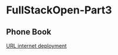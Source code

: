 # FullStackOpen-Part3

## Phone Book

[URL internet deployment](https://fullstackopen-part3-m1h6.onrender.com/api/persons)

